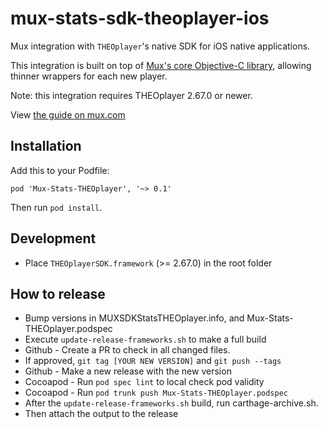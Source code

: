 # mux-stats-sdk-theoplayer-ios

Mux integration with `THEOplayer`'s native SDK for iOS native applications.

This integration is built on top of [Mux's core Objective-C library](https://github.com/muxinc/stats-sdk-objc), allowing thinner wrappers for each new player.

Note: this integration requires THEOplayer 2.67.0 or newer.

View [the guide on mux.com](https://docs.mux.com/docs/theoplayer-sdk-for-ios)

## Installation

Add this to your Podfile:

```
pod 'Mux-Stats-THEOplayer', '~> 0.1'
```

Then run `pod install`.

## Development

* Place `THEOplayerSDK.framework` (>= 2.67.0) in the root folder

## How to release
* Bump versions in MUXSDKStatsTHEOplayer.info, and Mux-Stats-THEOplayer.podspec
* Execute `update-release-frameworks.sh` to make a full build
* Github - Create a PR to check in all changed files.
* If approved, `git tag [YOUR NEW VERSION]` and `git push --tags`
* Github - Make a new release with the new version
* Cocoapod - Run `pod spec lint` to local check pod validity
* Cocoapod - Run `pod trunk push Mux-Stats-THEOplayer.podspec`
* After the `update-release-frameworks.sh` build, run carthage-archive.sh.
* Then attach the output to the release
